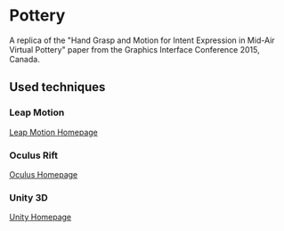 # Pottery

A replica of the "Hand Grasp and Motion for Intent Expression in Mid-Air Virtual Pottery" paper from the Graphics Interface Conference 2015, Canada.

## Used techniques

### Leap Motion
[Leap Motion Homepage](https://www.leapmotion.com/)

### Oculus Rift
[Oculus Homepage](https://www.oculus.com)

### Unity 3D
[Unity Homepage](http://unity3d.com/)
